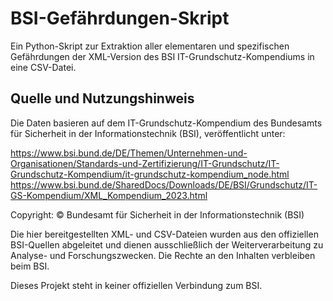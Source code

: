 # BSI-Gefährdungen-Skript

Ein Python-Skript zur Extraktion aller elementaren und spezifischen Gefährdungen der XML-Version des BSI IT-Grundschutz-Kompendiums in eine CSV-Datei.

## Quelle und Nutzungshinweis

Die Daten basieren auf dem IT-Grundschutz-Kompendium des Bundesamts für Sicherheit in der Informationstechnik (BSI), veröffentlicht unter:

https://www.bsi.bund.de/DE/Themen/Unternehmen-und-Organisationen/Standards-und-Zertifizierung/IT-Grundschutz/IT-Grundschutz-Kompendium/it-grundschutz-kompendium_node.html
https://www.bsi.bund.de/SharedDocs/Downloads/DE/BSI/Grundschutz/IT-GS-Kompendium/XML_Kompendium_2023.html

Copyright:
© Bundesamt für Sicherheit in der Informationstechnik (BSI)

Die hier bereitgestellten XML- und CSV-Dateien wurden aus den offiziellen BSI-Quellen abgeleitet und dienen ausschließlich der Weiterverarbeitung zu Analyse- und Forschungszwecken. Die Rechte an den Inhalten verbleiben beim BSI.

Dieses Projekt steht in keiner offiziellen Verbindung zum BSI.
